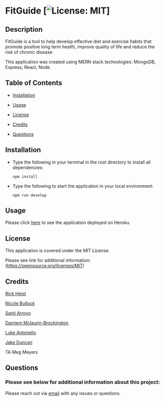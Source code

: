 
# FitGuide [![License: MIT](https://img.shields.io/badge/License-MIT-yellow.svg)]
 
## Description

FitGuide is a tool to help develop effective diet and exercise habits that promote positive long term health, improve quality of life and reduce the risk of chronic disease.

This application was created using MERN stack technologies: MongoDB, Express, React, Node.

  
## Table of Contents

- [Installation](#installation)

- [Usage](#usage)

- [License](#license)

- [Credits](#credits)

- [Questions](#questions)



## Installation

- Type the following in your terminal in the root directory to install all dependencies:

    `npm install`

- Type the following to start the application in your local environment:

    `npm run develop`



## Usage

Please click [here](https://health-wellness-intro-planner-15375fd8b435.herokuapp.com/) to see the application deployed on Heroku. 

  



## License

This application is covered under the MIT License. 

Please see link for additional information:
(https://opensource.org/licenses/MIT)



## Credits

[Rick Heist](https://github.com/ruggerheist)

[Nicole Bullock](https://github.com/pbullock08)

[Santi Arroyo](https://github.com/sarroyo551)

[Damiem Mclaurin-Brockington](https://github.com/Damez21)

[Luke Antonello](https://github.com/l-antonello)

[Jake Duncan](https://github.com/jjsdunc88)

TA Meg Meyers



## Questions

### Please see below for additional information about this project:

Please reach out via [email](mailto:jjsduncan@gmail.com) with any issues or questions.





  
